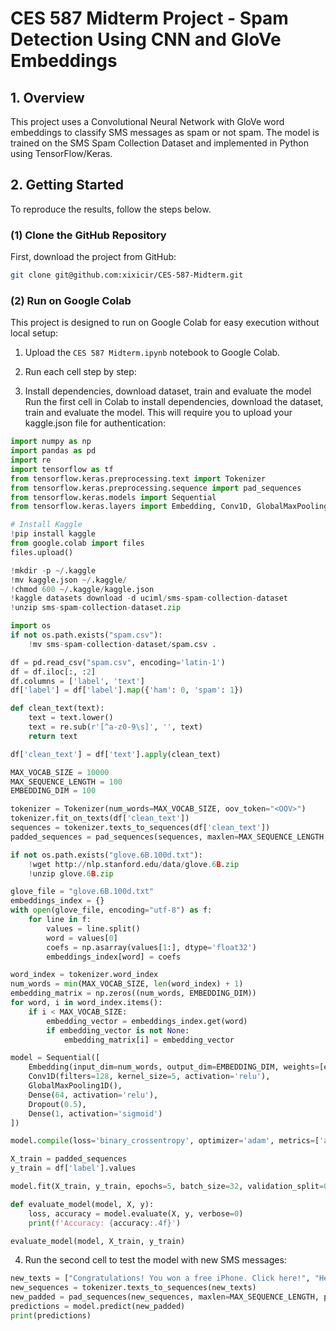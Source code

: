 # CES 587 Midterm Project - Spam Detection Using CNN and GloVe Embeddings

## 1. Overview
This project uses a Convolutional Neural Network with GloVe word embeddings to classify SMS messages as spam or not spam. The model is trained on the SMS Spam Collection Dataset and implemented in Python using TensorFlow/Keras.

## 2. Getting Started
To reproduce the results, follow the steps below.

### (1) Clone the GitHub Repository
First, download the project from GitHub:

```bash
git clone git@github.com:xixicir/CES-587-Midterm.git
```

### (2) Run on Google Colab
This project is designed to run on Google Colab for easy execution without local setup:
1. Upload the `CES 587 Midterm.ipynb` notebook to Google Colab.

2. Run each cell step by step:

3. Install dependencies, download dataset, train and evaluate the model
Run the first cell in Colab to install dependencies, download the dataset, train and evaluate the model. This will require you to upload your kaggle.json file for authentication:

```python
import numpy as np
import pandas as pd
import re
import tensorflow as tf
from tensorflow.keras.preprocessing.text import Tokenizer
from tensorflow.keras.preprocessing.sequence import pad_sequences
from tensorflow.keras.models import Sequential
from tensorflow.keras.layers import Embedding, Conv1D, GlobalMaxPooling1D, Dense, Dropout

# Install Kaggle
!pip install kaggle
from google.colab import files
files.upload()

!mkdir -p ~/.kaggle
!mv kaggle.json ~/.kaggle/
!chmod 600 ~/.kaggle/kaggle.json
!kaggle datasets download -d uciml/sms-spam-collection-dataset
!unzip sms-spam-collection-dataset.zip

import os
if not os.path.exists("spam.csv"):
    !mv sms-spam-collection-dataset/spam.csv .

df = pd.read_csv("spam.csv", encoding='latin-1')
df = df.iloc[:, :2]
df.columns = ['label', 'text']
df['label'] = df['label'].map({'ham': 0, 'spam': 1})

def clean_text(text):
    text = text.lower()
    text = re.sub(r'[^a-z0-9\s]', '', text)
    return text

df['clean_text'] = df['text'].apply(clean_text)

MAX_VOCAB_SIZE = 10000
MAX_SEQUENCE_LENGTH = 100
EMBEDDING_DIM = 100

tokenizer = Tokenizer(num_words=MAX_VOCAB_SIZE, oov_token="<OOV>")
tokenizer.fit_on_texts(df['clean_text'])
sequences = tokenizer.texts_to_sequences(df['clean_text'])
padded_sequences = pad_sequences(sequences, maxlen=MAX_SEQUENCE_LENGTH, padding='post')

if not os.path.exists("glove.6B.100d.txt"):
    !wget http://nlp.stanford.edu/data/glove.6B.zip
    !unzip glove.6B.zip

glove_file = "glove.6B.100d.txt"
embeddings_index = {}
with open(glove_file, encoding="utf-8") as f:
    for line in f:
        values = line.split()
        word = values[0]
        coefs = np.asarray(values[1:], dtype='float32')
        embeddings_index[word] = coefs

word_index = tokenizer.word_index
num_words = min(MAX_VOCAB_SIZE, len(word_index) + 1)
embedding_matrix = np.zeros((num_words, EMBEDDING_DIM))
for word, i in word_index.items():
    if i < MAX_VOCAB_SIZE:
        embedding_vector = embeddings_index.get(word)
        if embedding_vector is not None:
            embedding_matrix[i] = embedding_vector

model = Sequential([
    Embedding(input_dim=num_words, output_dim=EMBEDDING_DIM, weights=[embedding_matrix], input_length=MAX_SEQUENCE_LENGTH, trainable=False),
    Conv1D(filters=128, kernel_size=5, activation='relu'),
    GlobalMaxPooling1D(),
    Dense(64, activation='relu'),
    Dropout(0.5),
    Dense(1, activation='sigmoid')
])

model.compile(loss='binary_crossentropy', optimizer='adam', metrics=['accuracy'])

X_train = padded_sequences
y_train = df['label'].values

model.fit(X_train, y_train, epochs=5, batch_size=32, validation_split=0.2)

def evaluate_model(model, X, y):
    loss, accuracy = model.evaluate(X, y, verbose=0)
    print(f'Accuracy: {accuracy:.4f}')

evaluate_model(model, X_train, y_train)
```

4. Run the second cell to test the model with new SMS messages:

```python
new_texts = ["Congratulations! You won a free iPhone. Click here!", "Hey, are we meeting tomorrow?"]
new_sequences = tokenizer.texts_to_sequences(new_texts)
new_padded = pad_sequences(new_sequences, maxlen=MAX_SEQUENCE_LENGTH, padding='post')
predictions = model.predict(new_padded)
print(predictions)
```